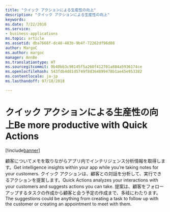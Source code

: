 ```yaml
---
title: "クイック アクションによる生産性の向上"
description: "クイック アクションによる生産性の向上"
keywords: 
ms.date: 7/22/2018
ms.service:
- business-applications
ms.topic: article
ms.assetid: dba7666f-dc48-483b-9b4f-72262df96d88
author: MargoC
ms.author: margoc
manager: AnnBe
ms.translationtype: HT
ms.sourcegitcommit: 0b40bb3c98145f5a260f412701a884a5936174ce
ms.openlocfilehash: 543fdb4d81d5749f8d364899478b1ae45e953382
ms.contentlocale: ja-jp
ms.lasthandoff: 07/18/2018

---
```


# <a name="be-more-productive-with-quick-actions"></a><span data-ttu-id="8cc6b-103">クイック アクションによる生産性の向上</span><span class="sxs-lookup"><span data-stu-id="8cc6b-103">Be more productive with Quick Actions</span></span>


[!include[banner](../../includes/banner.md)]


<span data-ttu-id="8cc6b-104">顧客についてメモを取りながらアプリ内でインテリジェンス分析情報を取得します。</span><span class="sxs-lookup"><span data-stu-id="8cc6b-104">Get intelligence insights within your app while you’re taking notes for your customers.</span></span> <span data-ttu-id="8cc6b-105">クイック アクションは、顧客との対話を分析して、実行できるアクションを提案します。</span><span class="sxs-lookup"><span data-stu-id="8cc6b-105">Quick Actions analyzes your interactions with your customers and suggests actions you can take.</span></span> <span data-ttu-id="8cc6b-106">提案は、顧客をフォローアップするタスクの作成から顧客と会う予定の作成まで、多岐にわたります。</span><span class="sxs-lookup"><span data-stu-id="8cc6b-106">The suggestions could be anything from creating a task to follow up with the customer or creating an appointment to meet with them.</span></span>

